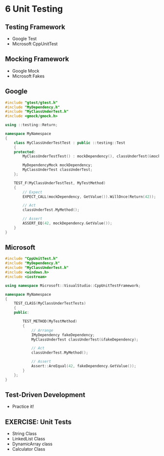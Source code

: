 # 6 Unit Testing

## Testing Framework
- Google Test
- Microsoft CppUnitTest

## Mocking Framework
- Google Mock
- Microsoft Fakes

## Google

```cpp
#include "gtest/gtest.h"
#include "MyDependency.h"
#include "MyClassUnderTest.h"
#include <gmock/gmock.h>

using ::testing::Return;

namespace MyNamespace
{
    class MyClassUnderTestTest : public ::testing::Test
    {
    protected:
        MyClassUnderTestTest() : mockDependency(), classUnderTest(&mockDependency) {}

        MyDependencyMock mockDependency;
        MyClassUnderTest classUnderTest;
    };

    TEST_F(MyClassUnderTestTest, MyTestMethod)
    {
        // Expect
        EXPECT_CALL(mockDependency, GetValue()).WillOnce(Return(42));

        // Act
        classUnderTest.MyMethod();

        // Assert
        ASSERT_EQ(42, mockDependency.GetValue());
    }
}
```

## Microsoft

```cpp
#include "CppUnitTest.h"
#include "MyDependency.h"
#include "MyClassUnderTest.h"
#include <windows.h>
#include <iostream>

using namespace Microsoft::VisualStudio::CppUnitTestFramework;

namespace MyNamespace
{
    TEST_CLASS(MyClassUnderTestTests)
    {
    public:

        TEST_METHOD(MyTestMethod)
        {
            // Arrange
            IMyDependency fakeDependency;
            MyClassUnderTest classUnderTest(&fakeDependency);

            // Act
            classUnderTest.MyMethod();

            // Assert
            Assert::AreEqual(42, fakeDependency.GetValue());
        }
    };
}
```

## Test-Driven Development
- Practice it!

## EXERCISE: Unit Tests
- String Class
- LinkedList Class
- DynamicArray class
- Calculator Class